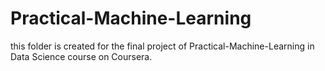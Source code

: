Practical-Machine-Learning
==========================
this folder is created for the final project of Practical-Machine-Learning in Data Science course on Coursera.
